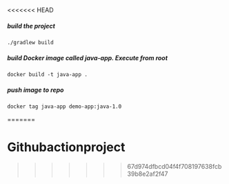 <<<<<<< HEAD
##### build the project

    ./gradlew build

##### build Docker image called java-app. Execute from root

    docker build -t java-app .
    
##### push image to repo 

    docker tag java-app demo-app:java-1.0
    
=======
# Githubactionproject
>>>>>>> 67d974dfbcd04f4f708197638fcb39b8e2af2f47
